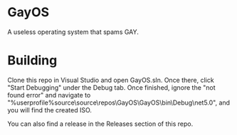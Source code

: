 # GayOS
A useless operating system that spams GAY.

# Building
Clone this repo in Visual Studio and open GayOS.sln. Once there, click "Start Debugging" under the Debug tab. Once finished, ignore the "not found error" and navigate to "%userprofile%source\source\repos\GayOS\GayOS\bin\Debug\net5.0", and you will find the created ISO.

You can also find a release in the Releases section of this repo.
